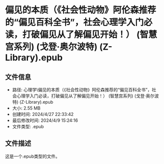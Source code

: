 ﻿# 偏见的本质（《社会性动物》阿伦森推荐的“偏见百科全书”，社会心理学入门必读，打破偏见从了解偏见开始！） (智慧宫系列) (戈登·奥尔波特) (Z-Library).epub

## 文件信息
- 路径: 心理学\偏见的本质（《社会性动物》阿伦森推荐的“偏见百科全书”，社会心理学入门必读，打破偏见从了解偏见开始！） (智慧宫系列) (戈登·奥尔波特) (Z-Library).epub
- 大小: 2.55 MB
- 创建时间: 2024/4/27 22:33:42
- 最后修改时间: 2024/4/9 15:24:16
- 文件类型: .epub

## 文件描述
这是一个.epub类型的文件。

